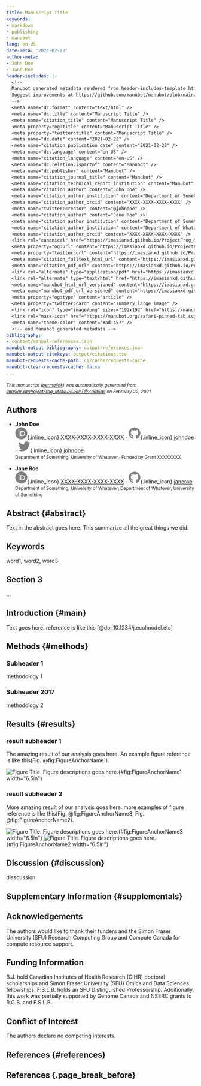 ```yaml
---
title: Manuscript Title
keywords:
- markdown
- publishing
- manubot
lang: en-US
date-meta: '2021-02-22'
author-meta:
- John Doe
- Jane Roe
header-includes: |-
  <!--
  Manubot generated metadata rendered from header-includes-template.html.
  Suggest improvements at https://github.com/manubot/manubot/blob/main/manubot/process/header-includes-template.html
  -->
  <meta name="dc.format" content="text/html" />
  <meta name="dc.title" content="Manuscript Title" />
  <meta name="citation_title" content="Manuscript Title" />
  <meta property="og:title" content="Manuscript Title" />
  <meta property="twitter:title" content="Manuscript Title" />
  <meta name="dc.date" content="2021-02-22" />
  <meta name="citation_publication_date" content="2021-02-22" />
  <meta name="dc.language" content="en-US" />
  <meta name="citation_language" content="en-US" />
  <meta name="dc.relation.ispartof" content="Manubot" />
  <meta name="dc.publisher" content="Manubot" />
  <meta name="citation_journal_title" content="Manubot" />
  <meta name="citation_technical_report_institution" content="Manubot" />
  <meta name="citation_author" content="John Doe" />
  <meta name="citation_author_institution" content="Department of Something, University of Whatever" />
  <meta name="citation_author_orcid" content="XXXX-XXXX-XXXX-XXXX" />
  <meta name="twitter:creator" content="@johndoe" />
  <meta name="citation_author" content="Jane Roe" />
  <meta name="citation_author_institution" content="Department of Something, University of Whatever" />
  <meta name="citation_author_institution" content="Department of Whatever, University of Something" />
  <meta name="citation_author_orcid" content="XXXX-XXXX-XXXX-XXXX" />
  <link rel="canonical" href="https://imasianxd.github.io/ProjectFrog_MANUSCRIPT/" />
  <meta property="og:url" content="https://imasianxd.github.io/ProjectFrog_MANUSCRIPT/" />
  <meta property="twitter:url" content="https://imasianxd.github.io/ProjectFrog_MANUSCRIPT/" />
  <meta name="citation_fulltext_html_url" content="https://imasianxd.github.io/ProjectFrog_MANUSCRIPT/" />
  <meta name="citation_pdf_url" content="https://imasianxd.github.io/ProjectFrog_MANUSCRIPT/manuscript.pdf" />
  <link rel="alternate" type="application/pdf" href="https://imasianxd.github.io/ProjectFrog_MANUSCRIPT/manuscript.pdf" />
  <link rel="alternate" type="text/html" href="https://imasianxd.github.io/ProjectFrog_MANUSCRIPT/v/315a5ac4bcdfa9c03f154018b5e2852eadafd9bd/" />
  <meta name="manubot_html_url_versioned" content="https://imasianxd.github.io/ProjectFrog_MANUSCRIPT/v/315a5ac4bcdfa9c03f154018b5e2852eadafd9bd/" />
  <meta name="manubot_pdf_url_versioned" content="https://imasianxd.github.io/ProjectFrog_MANUSCRIPT/v/315a5ac4bcdfa9c03f154018b5e2852eadafd9bd/manuscript.pdf" />
  <meta property="og:type" content="article" />
  <meta property="twitter:card" content="summary_large_image" />
  <link rel="icon" type="image/png" sizes="192x192" href="https://manubot.org/favicon-192x192.png" />
  <link rel="mask-icon" href="https://manubot.org/safari-pinned-tab.svg" color="#ad1457" />
  <meta name="theme-color" content="#ad1457" />
  <!-- end Manubot generated metadata -->
bibliography:
- content/manual-references.json
manubot-output-bibliography: output/references.json
manubot-output-citekeys: output/citations.tsv
manubot-requests-cache-path: ci/cache/requests-cache
manubot-clear-requests-cache: false
...
```







<small><em>
This manuscript
([permalink](https://imasianxd.github.io/ProjectFrog_MANUSCRIPT/v/315a5ac4bcdfa9c03f154018b5e2852eadafd9bd/))
was automatically generated
from [imasianxd/ProjectFrog_MANUSCRIPT@315a5ac](https://github.com/imasianxd/ProjectFrog_MANUSCRIPT/tree/315a5ac4bcdfa9c03f154018b5e2852eadafd9bd)
on February 22, 2021.
</em></small>

## Authors



+ **John Doe**<br>
    ![ORCID icon](images/orcid.svg){.inline_icon}
    [XXXX-XXXX-XXXX-XXXX](https://orcid.org/XXXX-XXXX-XXXX-XXXX)
    · ![GitHub icon](images/github.svg){.inline_icon}
    [johndoe](https://github.com/johndoe)
    · ![Twitter icon](images/twitter.svg){.inline_icon}
    [johndoe](https://twitter.com/johndoe)<br>
  <small>
     Department of Something, University of Whatever
     · Funded by Grant XXXXXXXX
  </small>

+ **Jane Roe**<br>
    ![ORCID icon](images/orcid.svg){.inline_icon}
    [XXXX-XXXX-XXXX-XXXX](https://orcid.org/XXXX-XXXX-XXXX-XXXX)
    · ![GitHub icon](images/github.svg){.inline_icon}
    [janeroe](https://github.com/janeroe)<br>
  <small>
     Department of Something, University of Whatever; Department of Whatever, University of Something
  </small>



## Abstract {#abstract}

Text in the abstract goes here.
This summarize all the great things we did. 

## Keywords
word1, word2, word3

## Section 3
...

## Introduction {#main}

Text goes here. reference is like this [@doi:10.1234/j.ecolmodel.etc]



## Methods {#methods}

### Subheader 1

methodology 1

### Subheader 2017

methodology 2


## Results {#results}

### result subheader 1

The amazing result of our analysis goes here. 
An example figure reference is like this(Fig. @fig:FigureAnchorName1). 

![**Figure Title**. Figure descriptions goes here.](images/PathToFigureImage.png){#fig:FigureAnchorName1 width="6.5in"}

### result subheader 2

More amazing result of our analysis goes here. 
more examples of figure reference is like this(Fig. @fig:FigureAnchorName3, Fig. @fig:FigureAnchorName2). 

![**Figure Title**. Figure descriptions goes here.](images/PathToFigureImage.png){#fig:FigureAnchorName3 width="6.5in"}
![**Figure Title**. Figure descriptions goes here.](images/PathToFigureImage.png){#fig:FigureAnchorName2 width="6.5in"}

## Discussion {#discussion}

disscussion.

## Supplementary Information {#supplementals}


## Acknowledgements
The authors would like to thank their funders and the Simon Fraser University (SFU) Research Computing Group and Compute Canada for compute resource support.

## Funding Information
B.J. hold Canadian Institutes of Health Research (CIHR) doctoral scholarships and Simon Fraser University (SFU) Omics and Data Sciences fellowships.
F.S.L.B. holds an SFU Distinguished Professorship. 
Additionally, this work was partially supported by Genome Canada and NSERC grants to R.G.B. and F.S.L.B.

## Conflict of Interest

The authors declare no competing interests.

## References {#references}


## References {.page_break_before}

<!-- Explicitly insert bibliography here -->
<div id="refs"></div>
